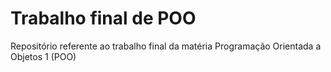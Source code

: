 # Trabalho final de POO

Repositório referente ao trabalho final da matéria Programação Orientada a Objetos 1 (POO)
